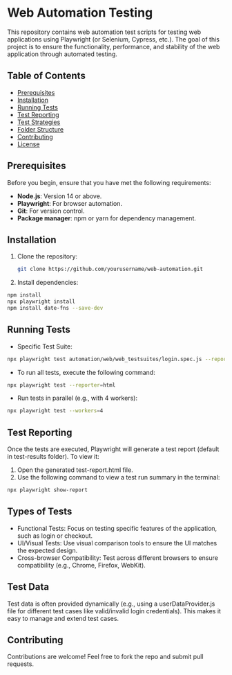 # Web Automation Testing

This repository contains web automation test scripts for testing web applications using Playwright (or Selenium, Cypress, etc.). The goal of this project is to ensure the functionality, performance, and stability of the web application through automated testing.

## Table of Contents

- [Prerequisites](#prerequisites)
- [Installation](#installation)
- [Running Tests](#running-tests)
- [Test Reporting](#test-reporting)
- [Test Strategies](#test-strategies)
- [Folder Structure](#folder-structure)
- [Contributing](#contributing)
- [License][def]

## Prerequisites

Before you begin, ensure that you have met the following requirements:

- **Node.js**: Version 14 or above.
- **Playwright**: For browser automation.
- **Git**: For version control.
- **Package manager**: npm or yarn for dependency management.

## Installation

1. Clone the repository:
   ```bash
   git clone https://github.com/yourusername/web-automation.git

2. Install dependencies:

```bash
npm install
npx playwright install
npm install date-fns --save-dev 
```

## Running Tests
- Specific Test Suite:

```bash
npx playwright test automation/web/web_testsuites/login.spec.js --reporter=html
```

- To run all tests, execute the following command:
```bash
npx playwright test --reporter=html
```

- Run tests in parallel (e.g., with 4 workers):

```bash
npx playwright test --workers=4
```

## Test Reporting

Once the tests are executed, Playwright will generate a test report (default in test-results folder). To view it:

1. Open the generated test-report.html file.
2. Use the following command to view a test run summary in the terminal:

```bash
npx playwright show-report
```


## Types of Tests

- Functional Tests: Focus on testing specific features of the application, such as login or checkout.
- UI/Visual Tests: Use visual comparison tools to ensure the UI matches the expected design.
- Cross-browser Compatibility: Test across different browsers to ensure compatibility (e.g., Chrome, Firefox, WebKit).

## Test Data

Test data is often provided dynamically (e.g., using a userDataProvider.js file for different test cases like valid/invalid login credentials). This makes it easy to manage and extend test cases.


## Contributing

Contributions are welcome! Feel free to fork the repo and submit pull requests.

[def]: #license
